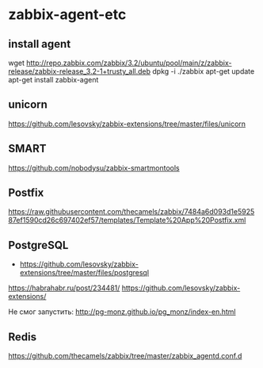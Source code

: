 # zabbix-agent-etc

## install agent

wget http://repo.zabbix.com/zabbix/3.2/ubuntu/pool/main/z/zabbix-release/zabbix-release_3.2-1+trusty_all.deb
dpkg -i ./zabbix
apt-get update
apt-get install zabbix-agent

## unicorn

https://github.com/lesovsky/zabbix-extensions/tree/master/files/unicorn

## SMART

https://github.com/nobodysu/zabbix-smartmontools

## Postfix

https://raw.githubusercontent.com/thecamels/zabbix/7484a6d093d1e592587ef1590cd26c697402ef57/templates/Template%20App%20Postfix.xml


## PostgreSQL

* https://github.com/lesovsky/zabbix-extensions/tree/master/files/postgresql

https://habrahabr.ru/post/234481/
https://github.com/lesovsky/zabbix-extensions/

Не смог запустить: http://pg-monz.github.io/pg_monz/index-en.html


## Redis

https://github.com/thecamels/zabbix/tree/master/zabbix_agentd.conf.d
